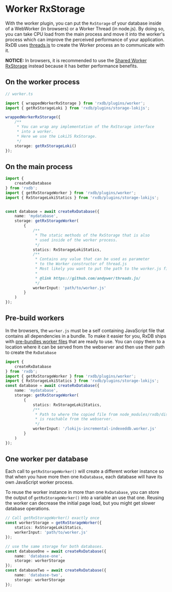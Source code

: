 # Worker RxStorage

With the worker plugin, you can put the `RxStorage` of your database inside of a WebWorker (in browsers) or a Worker Thread (in node.js). By doing so, you can take CPU load from the main process and move it into the worker's process which can improve the perceived performance of your application. RxDB uses [threads.js](https://github.com/andywer/threads.js/) to create the Worker process an to communicate with it.

**NOTICE:** In browsers, it is recommended to use the [Shared Worker RxStorage](./rx-storage-shared-worker.md) instead because it has better performance benefits.

## On the worker process

```ts
// worker.ts

import { wrappedWorkerRxStorage } from 'rxdb/plugins/worker';
import { getRxStorageLoki } from 'rxdb/plugins/storage-lokijs';

wrappedWorkerRxStorage({
    /**
     * You can wrap any implementation of the RxStorage interface
     * into a worker.
     * Here we use the LokiJS RxStorage.
     */
    storage: getRxStorageLoki()
});
```


## On the main process

```ts
import {
    createRxDatabase
} from 'rxdb';
import { getRxStorageWorker } from 'rxdb/plugins/worker';
import { RxStorageLokiStatics } from 'rxdb/plugins/storage-lokijs';


const database = await createRxDatabase({
    name: 'mydatabase',
    storage: getRxStorageWorker(
        {
            /**
             * The static methods of the RxStorage that is also
             * used inside of the worker process.
             */
            statics: RxStorageLokiStatics,
            /**
             * Contains any value that can be used as parameter
             * to the Worker constructor of thread.js
             * Most likely you want to put the path to the worker.js file in here.
             * 
             * @link https://github.com/andywer/threads.js/
             */
            workerInput: 'path/to/worker.js'
        }
    )
});
```

## Pre-build workers

In the browsers, the `worker.js` must be a self containing JavaScript file that contains all dependencies in a bundle.
To make it easier for you, RxDB ships with [pre-bundles worker files](https://github.com/pubkey/rxdb/tree/master/dist/workers) that are ready to use.
You can copy them to a location where it can be served from the webserver and then use their path to create the `RxDatabase`

```ts
import {
    createRxDatabase
} from 'rxdb';
import { getRxStorageWorker } from 'rxdb/plugins/worker';
import { RxStorageLokiStatics } from 'rxdb/plugins/storage-lokijs';
const database = await createRxDatabase({
    name: 'mydatabase',
    storage: getRxStorageWorker(
        {
            statics: RxStorageLokiStatics,
            /**
             * Path to where the copied file from node_modules/rxdb/dist/workers
             * is reachable from the webserver.
             */
            workerInput: '/lokijs-incremental-indexeddb.worker.js'
        }
    )
});
```


## One worker per database

Each call to `getRxStorageWorker()` will create a different worker instance so that when you have more then one `RxDatabase`, each database will have its own JavaScript worker process.

To reuse the worker instance in more than one `RxDatabase`, you can store the output of `getRxStorageWorker()` into a variable an use that one. Reusing the worker can decrease the initial page load, but you might get slower database operations.

```ts
// Call getRxStorageWorker() exactly once
const workerStorage = getRxStorageWorker({
    statics: RxStorageLokiStatics,
    workerInput: 'path/to/worker.js'
});

// use the same storage for both databases.
const databaseOne = await createRxDatabase({
    name: 'database-one',
    storage: workerStorage
});
const databaseTwo = await createRxDatabase({
    name: 'database-two',
    storage: workerStorage
});

```



